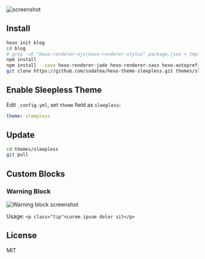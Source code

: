 ![screenshot](https://cloud.githubusercontent.com/assets/3277634/12009566/4c2cd29a-acb8-11e5-9ddd-a66c6a105208.png)

## Install

``` bash
hexo init blog
cd blog
# grep -vE "hexo-renderer-ejs|hexo-renderer-stylus" package.json > tmpfile; mv tmpfile package.json
npm install
npm install --save hexo-renderer-jade hexo-renderer-sass hexo-autoprefixer hexo-generator-feed hexo-generator-sitemap hexo-browsersync
git clone https://github.com/sodatea/hexo-theme-sleepless.git themes/sleepless
```

## Enable Sleepless Theme

Edit `_config.yml`, set `theme` field as `sleepless`:

```yaml
theme: sleepless
```

## Update

``` bash
cd themes/sleepless
git pull
```

## Custom Blocks

### Warning Block

![Warning block screenshot](https://cloud.githubusercontent.com/assets/9530963/11359678/489a510c-92b9-11e5-9256-341cef6999b6.png)

Usage: `<p class="tip">Lorem ipsum dolor sit</p>`

## License

MIT
